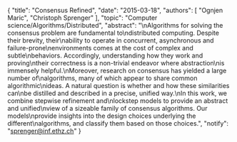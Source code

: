 {
    "title": "Consensus Refined",
    "date": "2015-03-18",
    "authors": [
        "Ognjen Maric",
        "Christoph Sprenger"
    ],
    "topic": "Computer science/Algorithms/Distributed",
    "abstract": "\nAlgorithms for solving the consensus problem are fundamental to\ndistributed computing. Despite their brevity, their\nability to operate in concurrent, asynchronous and failure-prone\nenvironments comes at the cost of complex and subtle\nbehaviors. Accordingly, understanding how they work and proving\ntheir correctness is a non-trivial endeavor where abstraction\nis immensely helpful.\nMoreover, research on consensus has yielded a large number of\nalgorithms, many of which appear to share common algorithmic\nideas. A natural question is whether and how these similarities can\nbe distilled and described in a precise, unified way.\nIn this work, we combine stepwise refinement and\nlockstep models to provide an abstract and unified\nview of a sizeable family of consensus algorithms. Our models\nprovide insights into the design choices underlying the different\nalgorithms, and classify them based on those choices.",
    "notify": "sprenger@inf.ethz.ch"
}